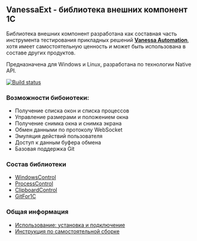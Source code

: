 ## VanessaExt - библиотека внешних компонент 1С

Библиотека внешних компонент разработана как составная часть инструмента тестирования прикладных решений 
[**Vanessa Automation**](https://github.com/Pr-Mex/vanessa-automation/), хотя имеет 
самостоятельную ценность и может быть использована в составе других продуктов.

Предназначена для Windows и Linux, разработана по технологии Native API.

[![Build status](https://ci.appveyor.com/api/projects/status/jau22n1d2a6bvwpo?svg=true)](https://ci.appveyor.com/project/lintest/vanessaext)

### Возможности бибоиотеки:
- Получение списка окон и списка процессов
- Управление размерами и положением окна
- Получение снимка окна и снимка экрана
- Обмен данными по протоколу WebSocket
- Эмуляция действий пользователя
- Доступ к данным буфера обмена
- Базовая поддержка Git

### Состав библиотеки
- <a href="Docs/WindowsControl.md">WindowsControl</a>
- <a href="Docs/ProcessControl.md">ProcessControl</a>
- <a href="Docs/ClipboardControl.md">ClipboardControl</a>
- <a href="Docs/GitFor1C.md">GitFor1C</a>

### Общая информация
- <a href="Docs/README.md">Использование: установка и подключение</a>
- <a href="Docs/BuildLibrary.md">Инструкция по самостоятельной сборке</a>
